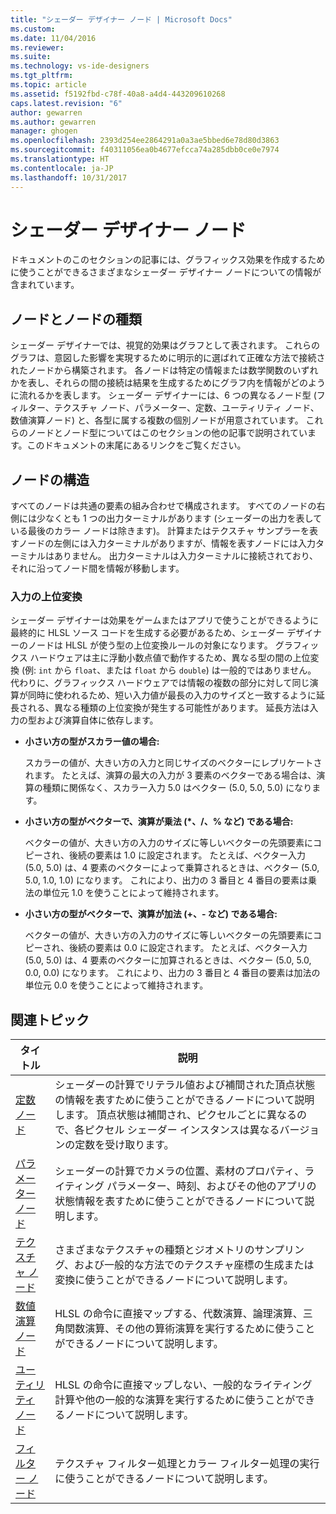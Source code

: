 ```yaml
---
title: "シェーダー デザイナー ノード | Microsoft Docs"
ms.custom: 
ms.date: 11/04/2016
ms.reviewer: 
ms.suite: 
ms.technology: vs-ide-designers
ms.tgt_pltfrm: 
ms.topic: article
ms.assetid: f5192fbd-c78f-40a8-a4d4-443209610268
caps.latest.revision: "6"
author: gewarren
ms.author: gewarren
manager: ghogen
ms.openlocfilehash: 2393d254ee2864291a0a3ae5bbed6e78d80d3863
ms.sourcegitcommit: f40311056ea0b4677efcca74a285dbb0ce0e7974
ms.translationtype: HT
ms.contentlocale: ja-JP
ms.lasthandoff: 10/31/2017
---
```

# <a name="shader-designer-nodes"></a>シェーダー デザイナー ノード
ドキュメントのこのセクションの記事には、グラフィックス効果を作成するために使うことができるさまざまなシェーダー デザイナー ノードについての情報が含まれています。  
  
## <a name="nodes-and-node-types"></a>ノードとノードの種類  
 シェーダー デザイナーでは、視覚的効果はグラフとして表されます。 これらのグラフは、意図した影響を実現するために明示的に選ばれて正確な方法で接続されたノードから構築されます。 各ノードは特定の情報または数学関数のいずれかを表し、それらの間の接続は結果を生成するためにグラフ内を情報がどのように流れるかを表します。 シェーダー デザイナーには、6 つの異なるノード型 (フィルター、テクスチャ ノード、パラメーター、定数、ユーティリティ ノード、数値演算ノード) と、各型に属する複数の個別ノードが用意されています。 これらのノードとノード型についてはこのセクションの他の記事で説明されています。このドキュメントの末尾にあるリンクをご覧ください。  
  
## <a name="node-structure"></a>ノードの構造  
 すべてのノードは共通の要素の組み合わせで構成されます。 すべてのノードの右側には少なくとも 1 つの出力ターミナルがあります (シェーダーの出力を表している最後のカラー ノードは除きます)。 計算またはテクスチャ サンプラーを表すノードの左側には入力ターミナルがありますが、情報を表すノードには入力ターミナルはありません。 出力ターミナルは入力ターミナルに接続されており、それに沿ってノード間を情報が移動します。  
  
### <a name="promotion-of-inputs"></a>入力の上位変換  
 シェーダー デザイナーは効果をゲームまたはアプリで使うことができるように最終的に HLSL ソース コードを生成する必要があるため、シェーダー デザイナーのノードは HLSL が使う型の上位変換ルールの対象になります。 グラフィックス ハードウェアは主に浮動小数点値で動作するため、異なる型の間の上位変換 (例: `int` から `float`、または `float` から `double`) は一般的ではありません。 代わりに、グラフィックス ハードウェアでは情報の複数の部分に対して同じ演算が同時に使われるため、短い入力値が最長の入力のサイズと一致するように延長される、異なる種類の上位変換が発生する可能性があります。 延長方法は入力の型および演算自体に依存します。  
  
-   **小さい方の型がスカラー値の場合:**  
  
     スカラーの値が、大きい方の入力と同じサイズのベクターにレプリケートされます。 たとえば、演算の最大の入力が 3 要素のベクターである場合は、演算の種類に関係なく、スカラー入力 5.0 はベクター (5.0, 5.0, 5.0) になります。  
  
-   **小さい方の型がベクターで、演算が乗法 (\*、/、% など) である場合:**  
  
     ベクターの値が、大きい方の入力のサイズに等しいベクターの先頭要素にコピーされ、後続の要素は 1.0 に設定されます。 たとえば、ベクター入力 (5.0, 5.0) は、4 要素のベクターによって乗算されるときは、ベクター (5.0, 5.0, 1.0, 1.0) になります。 これにより、出力の 3 番目と 4 番目の要素は乗法の単位元 1.0 を使うことによって維持されます。  
  
-   **小さい方の型がベクターで、演算が加法 (+、- など) である場合:**  
  
     ベクターの値が、大きい方の入力のサイズに等しいベクターの先頭要素にコピーされ、後続の要素は 0.0 に設定されます。 たとえば、ベクター入力 (5.0, 5.0) は、4 要素のベクターに加算されるときは、ベクター (5.0, 5.0, 0.0, 0.0) になります。 これにより、出力の 3 番目と 4 番目の要素は加法の単位元 0.0 を使うことによって維持されます。  
  
## <a name="related-topics"></a>関連トピック  
  
|タイトル|説明|  
|-----------|-----------------|  
|[定数ノード](../designers/constant-nodes.md)|シェーダーの計算でリテラル値および補間された頂点状態の情報を表すために使うことができるノードについて説明します。 頂点状態は補間され、ピクセルごとに異なるので、各ピクセル シェーダー インスタンスは異なるバージョンの定数を受け取ります。|  
|[パラメーター ノード](../designers/parameter-nodes.md)|シェーダーの計算でカメラの位置、素材のプロパティ、ライティング パラメーター、時刻、およびその他のアプリの状態情報を表すために使うことができるノードについて説明します。|  
|[テクスチャ ノード](../designers/texture-nodes.md)|さまざまなテクスチャの種類とジオメトリのサンプリング、および一般的な方法でのテクスチャ座標の生成または変換に使うことができるノードについて説明します。|  
|[数値演算ノード](../designers/math-nodes.md)|HLSL の命令に直接マップする、代数演算、論理演算、三角関数演算、その他の算術演算を実行するために使うことができるノードについて説明します。|  
|[ユーティリティ ノード](../designers/utility-nodes.md)|HLSL の命令に直接マップしない、一般的なライティング計算や他の一般的な演算を実行するために使うことができるノードについて説明します。|  
|[フィルター ノード](../designers/filter-nodes.md)|テクスチャ フィルター処理とカラー フィルター処理の実行に使うことができるノードについて説明します。|